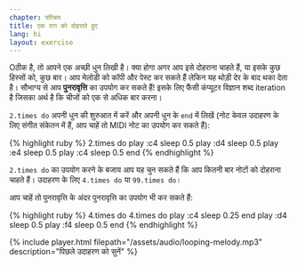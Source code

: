 ```yaml
---
chapter: परिचय
title: एक राग को दोहराते हुए
lang: hi
layout: exercise
---
```


Oठीक है, तो आपने एक अच्छी धुन लिखी है। क्या होगा अगर आप इसे दोहराना चाहते हैं, या इसके कुछ हिस्सों को, कुछ बार। आप मेलोडी को कॉपी और पेस्ट कर सकते हैं लेकिन यह थोड़ी देर के बाद थका देता है। सौभाग्य से आप **पुनरावृत्ति** का उपयोग कर सकते हैं! इसके लिए फैंसी कंप्यूटर विज्ञान शब्द iteration है जिसका अर्थ है कि चीजों को एक से अधिक बार करना।

`2.times do` अपनी धुन की शुरुआत में करें और अपनी धुन के `end` में लिखें (नोट केवल उदाहरण के लिए संगीत संकेतन में हैं, आप चाहें तो MIDI नोट का उपयोग कर सकते हैं):

{% highlight ruby %}
2.times do
  play :c4
  sleep 0.5
  play :d4
  sleep 0.5
  play :e4
  sleep 0.5
  play :c4
  sleep 0.5
end
{% endhighlight %}

`2.times do`  का उपयोग करने के बजाय आप यह चुन सकते हैं कि आप कितनी बार नोटों को दोहराना चाहते हैं। उदाहरण के लिए `4.times do` या `99.times do`।

आप चाहें तो पुनरावृत्ति के अंदर पुनरावृत्ति का उपयोग भी कर सकते हैं:

{% highlight ruby %}
4.times do
  4.times do
    play :c4
    sleep 0.25
  end
  play :d4
  sleep 0.5
  play :f4
  sleep 0.5
end
{% endhighlight %}

{% include player.html filepath="/assets/audio/looping-melody.mp3" description="पिछले उदाहरण को सुनें" %}